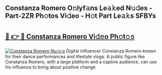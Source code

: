 ## Constanza Romero O𝚗lyf𝚊ns Le𝚊𝚔ed N𝚞𝚍es - Part-2ZR Ph𝚘tos Vi𝚍eo - H𝚘t Part Le𝚊𝚔s SFBYs

# <h2><a href="http://hf3i4jn.feru.top/?c=Constanza+Romero">🔗 👉 🔴 Constanza Romero Vi𝚍𝚎o Ph𝚘t𝚘𝚜</a></h2>

[![Constanza Romero Nu𝚍𝚎s](https://i.imgur.com/0TWrTi3.gif)](http://hf3i4jn.feru.top/?c=Constanza+Romero)
Digital influencer Constanza Romero known for their dance performances and lifestyle vlogs. A public figure like Constanza Romero, with a large platform and a captive audience, can use his influence to bring about positive change. 
